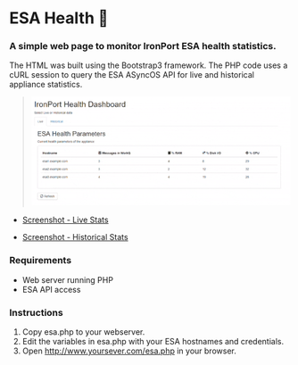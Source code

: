 # ESA Health :love_letter:

### A simple web page to monitor IronPort ESA health statistics. 

The HTML was built using the Bootstrap3 framework. The PHP code uses a cURL session to query the ESA ASyncOS API for live and historical appliance statistics.

> ![Screenshot](https://github.com/blandco/esa-health/blob/master/esa-dashboard-gif.gif)

* [Screenshot - Live Stats](https://github.com/blandco/esa-health/blob/master/esa-dashboard-live.png)

* [Screenshot - Historical Stats](https://github.com/blandco/esa-health/blob/master/esa-dashboard-hist.png)

### Requirements

* Web server running PHP
* ESA API access

### Instructions

1. Copy esa.php to your webserver.
2. Edit the variables in esa.php with your ESA hostnames and credentials.
3. Open http://www.yoursever.com/esa.php in your browser.
